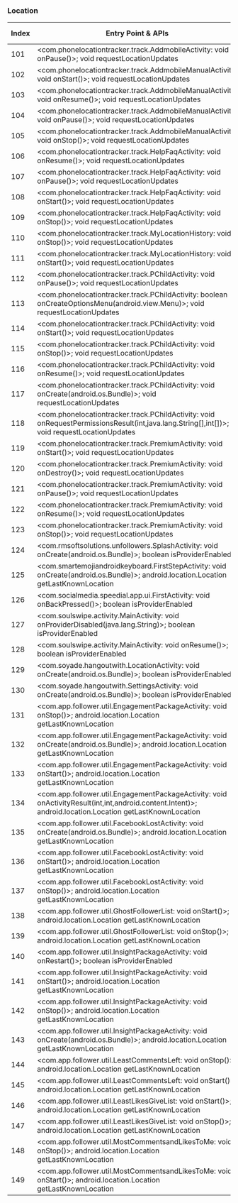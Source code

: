 ### Location
| Index | Entry Point & APIs | Screen shot | Resource id | Label |
| ------------- | ------------- | ------------- |-------------|-------------|
| 101 | <com.phonelocationtracker.track.AddmobileActivity: void onPause()>; void requestLocationUpdates | ![](D:\COSMOS\output\py\Play_win8\Social\com.phonelocationtracker.track\com.phonelocationtracker.track.AddmobileActivity.png) |  | T |
| 102 | <com.phonelocationtracker.track.AddmobileManualActivity: void onStart()>; void requestLocationUpdates | ![](D:\COSMOS\output\py\Play_win8\Social\com.phonelocationtracker.track\com.phonelocationtracker.track.AddmobileManualActivity.png) |  | T |
| 103 | <com.phonelocationtracker.track.AddmobileManualActivity: void onResume()>; void requestLocationUpdates | ![](D:\COSMOS\output\py\Play_win8\Social\com.phonelocationtracker.track\com.phonelocationtracker.track.AddmobileManualActivity.png) |  | T |
| 104 | <com.phonelocationtracker.track.AddmobileManualActivity: void onPause()>; void requestLocationUpdates | ![](D:\COSMOS\output\py\Play_win8\Social\com.phonelocationtracker.track\com.phonelocationtracker.track.AddmobileManualActivity.png) |  | T |
| 105 | <com.phonelocationtracker.track.AddmobileManualActivity: void onStop()>; void requestLocationUpdates | ![](D:\COSMOS\output\py\Play_win8\Social\com.phonelocationtracker.track\com.phonelocationtracker.track.AddmobileManualActivity.png) |  | T |
| 106 | <com.phonelocationtracker.track.HelpFaqActivity: void onResume()>; void requestLocationUpdates | ![](D:\COSMOS\output\py\Play_win8\Social\com.phonelocationtracker.track\com.phonelocationtracker.track.HelpFaqActivity.png) |  | |
| 107 | <com.phonelocationtracker.track.HelpFaqActivity: void onPause()>; void requestLocationUpdates | ![](D:\COSMOS\output\py\Play_win8\Social\com.phonelocationtracker.track\com.phonelocationtracker.track.HelpFaqActivity.png) |  | |
| 108 | <com.phonelocationtracker.track.HelpFaqActivity: void onStart()>; void requestLocationUpdates | ![](D:\COSMOS\output\py\Play_win8\Social\com.phonelocationtracker.track\com.phonelocationtracker.track.HelpFaqActivity.png) |  | |
| 109 | <com.phonelocationtracker.track.HelpFaqActivity: void onStop()>; void requestLocationUpdates | ![](D:\COSMOS\output\py\Play_win8\Social\com.phonelocationtracker.track\com.phonelocationtracker.track.HelpFaqActivity.png) |  | |
| 110 | <com.phonelocationtracker.track.MyLocationHistory: void onStop()>; void requestLocationUpdates | ![](D:\COSMOS\output\py\Play_win8\Social\com.phonelocationtracker.track\com.phonelocationtracker.track.MyLocationHistory.png) |  | T |
| 111 | <com.phonelocationtracker.track.MyLocationHistory: void onStart()>; void requestLocationUpdates | ![](D:\COSMOS\output\py\Play_win8\Social\com.phonelocationtracker.track\com.phonelocationtracker.track.MyLocationHistory.png) |  |  T  |
| 112 | <com.phonelocationtracker.track.PChildActivity: void onPause()>; void requestLocationUpdates | ![](D:\COSMOS\output\py\Play_win8\Social\com.phonelocationtracker.track\com.phonelocationtracker.track.PChildActivity.png) |  | T |
| 113 | <com.phonelocationtracker.track.PChildActivity: boolean onCreateOptionsMenu(android.view.Menu)>; void requestLocationUpdates | ![](D:\COSMOS\output\py\Play_win8\Social\com.phonelocationtracker.track\com.phonelocationtracker.track.PChildActivity.png) |  | T |
| 114 | <com.phonelocationtracker.track.PChildActivity: void onStart()>; void requestLocationUpdates | ![](D:\COSMOS\output\py\Play_win8\Social\com.phonelocationtracker.track\com.phonelocationtracker.track.PChildActivity.png) |  |  T |
| 115 | <com.phonelocationtracker.track.PChildActivity: void onStop()>; void requestLocationUpdates | ![](D:\COSMOS\output\py\Play_win8\Social\com.phonelocationtracker.track\com.phonelocationtracker.track.PChildActivity.png) |  | T |
| 116 | <com.phonelocationtracker.track.PChildActivity: void onResume()>; void requestLocationUpdates | ![](D:\COSMOS\output\py\Play_win8\Social\com.phonelocationtracker.track\com.phonelocationtracker.track.PChildActivity.png) |  | T |
| 117 | <com.phonelocationtracker.track.PChildActivity: void onCreate(android.os.Bundle)>; void requestLocationUpdates | ![](D:\COSMOS\output\py\Play_win8\Social\com.phonelocationtracker.track\com.phonelocationtracker.track.PChildActivity.png) |  | T |
| 118 | <com.phonelocationtracker.track.PChildActivity: void onRequestPermissionsResult(int,java.lang.String[],int[])>; void requestLocationUpdates | ![](D:\COSMOS\output\py\Play_win8\Social\com.phonelocationtracker.track\com.phonelocationtracker.track.PChildActivity.png) |  | T |
| 119 | <com.phonelocationtracker.track.PremiumActivity: void onStart()>; void requestLocationUpdates | ![](D:\COSMOS\output\py\Play_win8\Social\com.phonelocationtracker.track\com.phonelocationtracker.track.PremiumActivity.png) |  |  |
| 120 | <com.phonelocationtracker.track.PremiumActivity: void onDestroy()>; void requestLocationUpdates | ![](D:\COSMOS\output\py\Play_win8\Social\com.phonelocationtracker.track\com.phonelocationtracker.track.PremiumActivity.png) |  | |
| 121 | <com.phonelocationtracker.track.PremiumActivity: void onPause()>; void requestLocationUpdates | ![](D:\COSMOS\output\py\Play_win8\Social\com.phonelocationtracker.track\com.phonelocationtracker.track.PremiumActivity.png) |  | |
| 122 | <com.phonelocationtracker.track.PremiumActivity: void onResume()>; void requestLocationUpdates | ![](D:\COSMOS\output\py\Play_win8\Social\com.phonelocationtracker.track\com.phonelocationtracker.track.PremiumActivity.png) |  | |
| 123 | <com.phonelocationtracker.track.PremiumActivity: void onStop()>; void requestLocationUpdates | ![](D:\COSMOS\output\py\Play_win8\Social\com.phonelocationtracker.track\com.phonelocationtracker.track.PremiumActivity.png) |  | |
| 124 | <com.rmsoftsolutions.unfollowers.SplashActivity: void onCreate(android.os.Bundle)>; boolean isProviderEnabled | ![](D:\COSMOS\output\py\Play_win8\Social\com.rmsoftsolutions.unfollowers\com.rmsoftsolutions.unfollowers.SplashActivity.png) |  | F  |
| 125 | <com.smartemojiandroidkeyboard.FirstStepActivity: void onCreate(android.os.Bundle)>; android.location.Location getLastKnownLocation | ![](D:\COSMOS\output\py\Play_win8\Social\com.smartemojiandroidkeyboard\com.smartemojiandroidkeyboard.FirstStepActivity.png) |  | |
| 126 | <com.socialmedia.speedial.app.ui.FirstActivity: void onBackPressed()>; boolean isProviderEnabled | ![](D:\COSMOS\output\py\Play_win8\Social\com.socialmedia.speedial.app\com.socialmedia.speedial.app.ui.FirstActivity.png) |  | F |
| 127 | <com.soulswipe.activity.MainActivity: void onProviderDisabled(java.lang.String)>; boolean isProviderEnabled | ![](D:\COSMOS\output\py\Play_win8\Social\com.soulswipe\com.soulswipe.activity.MainActivity.png) |  | F |
| 128 | <com.soulswipe.activity.MainActivity: void onResume()>; boolean isProviderEnabled | ![](D:\COSMOS\output\py\Play_win8\Social\com.soulswipe\com.soulswipe.activity.MainActivity.png) |  | F |
| 129 | <com.soyade.hangoutwith.LocationActivity: void onCreate(android.os.Bundle)>; boolean isProviderEnabled | ![](D:\COSMOS\output\py\Play_win8\Social\com.soyade.hangoutwith\com.soyade.hangoutwith.LocationActivity.png) |  | D |
| 130 | <com.soyade.hangoutwith.SettingsActivity: void onCreate(android.os.Bundle)>; boolean isProviderEnabled | ![](D:\COSMOS\output\py\Play_win8\Social\com.soyade.hangoutwith\com.soyade.hangoutwith.SettingsActivity.png) |  | D |
| 131 | <com.app.follower.util.EngagementPackageActivity: void onStop()>; android.location.Location getLastKnownLocation | ![](D:\COSMOS\output\py\Play_win8\Social\com.tappple.followersplus\com.app.follower.util.EngagementPackageActivity.png) |  | F |
| 132 | <com.app.follower.util.EngagementPackageActivity: void onCreate(android.os.Bundle)>; android.location.Location getLastKnownLocation | ![](D:\COSMOS\output\py\Play_win8\Social\com.tappple.followersplus\com.app.follower.util.EngagementPackageActivity.png) |  | F |
| 133 | <com.app.follower.util.EngagementPackageActivity: void onStart()>; android.location.Location getLastKnownLocation | ![](D:\COSMOS\output\py\Play_win8\Social\com.tappple.followersplus\com.app.follower.util.EngagementPackageActivity.png) |  | F |
| 134 | <com.app.follower.util.EngagementPackageActivity: void onActivityResult(int,int,android.content.Intent)>; android.location.Location getLastKnownLocation | ![](D:\COSMOS\output\py\Play_win8\Social\com.tappple.followersplus\com.app.follower.util.EngagementPackageActivity.png) |  | F |
| 135 | <com.app.follower.util.FacebookLostActivity: void onCreate(android.os.Bundle)>; android.location.Location getLastKnownLocation | ![](D:\COSMOS\output\py\Play_win8\Social\com.tappple.followersplus\com.app.follower.util.FacebookLostActivity.png) |  | F |
| 136 | <com.app.follower.util.FacebookLostActivity: void onStart()>; android.location.Location getLastKnownLocation | ![](D:\COSMOS\output\py\Play_win8\Social\com.tappple.followersplus\com.app.follower.util.FacebookLostActivity.png) |  | F |
| 137 | <com.app.follower.util.FacebookLostActivity: void onStop()>; android.location.Location getLastKnownLocation | ![](D:\COSMOS\output\py\Play_win8\Social\com.tappple.followersplus\com.app.follower.util.FacebookLostActivity.png) |  | F |
| 138 | <com.app.follower.util.GhostFollowerList: void onStart()>; android.location.Location getLastKnownLocation | ![](D:\COSMOS\output\py\Play_win8\Social\com.tappple.followersplus\com.app.follower.util.GhostFollowerList.png) |  | F |
| 139 | <com.app.follower.util.GhostFollowerList: void onStop()>; android.location.Location getLastKnownLocation | ![](D:\COSMOS\output\py\Play_win8\Social\com.tappple.followersplus\com.app.follower.util.GhostFollowerList.png) |  | F |
| 140 | <com.app.follower.util.InsightPackageActivity: void onRestart()>; boolean isProviderEnabled | ![](D:\COSMOS\output\py\Play_win8\Social\com.tappple.followersplus\com.app.follower.util.InsightPackageActivity.png) |  | T |
| 141 | <com.app.follower.util.InsightPackageActivity: void onStart()>; android.location.Location getLastKnownLocation | ![](D:\COSMOS\output\py\Play_win8\Social\com.tappple.followersplus\com.app.follower.util.InsightPackageActivity.png) |  | T |
| 142 | <com.app.follower.util.InsightPackageActivity: void onStop()>; android.location.Location getLastKnownLocation | ![](D:\COSMOS\output\py\Play_win8\Social\com.tappple.followersplus\com.app.follower.util.InsightPackageActivity.png) |  | T |
| 143 | <com.app.follower.util.InsightPackageActivity: void onCreate(android.os.Bundle)>; android.location.Location getLastKnownLocation | ![](D:\COSMOS\output\py\Play_win8\Social\com.tappple.followersplus\com.app.follower.util.InsightPackageActivity.png) |  | T |
| 144 | <com.app.follower.util.LeastCommentsLeft: void onStop()>; android.location.Location getLastKnownLocation | ![](D:\COSMOS\output\py\Play_win8\Social\com.tappple.followersplus\com.app.follower.util.LeastCommentsLeft.png) |  | F |
| 145 | <com.app.follower.util.LeastCommentsLeft: void onStart()>; android.location.Location getLastKnownLocation | ![](D:\COSMOS\output\py\Play_win8\Social\com.tappple.followersplus\com.app.follower.util.LeastCommentsLeft.png) |  | F |
| 146 | <com.app.follower.util.LeastLikesGiveList: void onStart()>; android.location.Location getLastKnownLocation | ![](D:\COSMOS\output\py\Play_win8\Social\com.tappple.followersplus\com.app.follower.util.LeastLikesGiveList.png) |  | F |
| 147 | <com.app.follower.util.LeastLikesGiveList: void onStop()>; android.location.Location getLastKnownLocation | ![](D:\COSMOS\output\py\Play_win8\Social\com.tappple.followersplus\com.app.follower.util.LeastLikesGiveList.png) |  | F |
| 148 | <com.app.follower.util.MostCommentsandLikesToMe: void onStop()>; android.location.Location getLastKnownLocation | ![](D:\COSMOS\output\py\Play_win8\Social\com.tappple.followersplus\com.app.follower.util.MostCommentsandLikesToMe.png) |  | F |
| 149 | <com.app.follower.util.MostCommentsandLikesToMe: void onStart()>; android.location.Location getLastKnownLocation | ![](D:\COSMOS\output\py\Play_win8\Social\com.tappple.followersplus\com.app.follower.util.MostCommentsandLikesToMe.png) |  | F |
